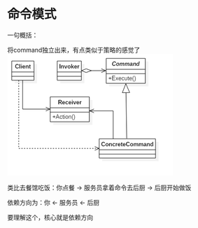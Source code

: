 # 命令模式

一句概括：

将command独立出来，有点类似于策略的感觉了
![img.png](img.png)

类比去餐馆吃饭：你点餐 -> 服务员拿着命令去后厨 -> 后厨开始做饭 

依赖方向为：你 <- 服务员 <- 后厨

要理解这个，核心就是依赖方向